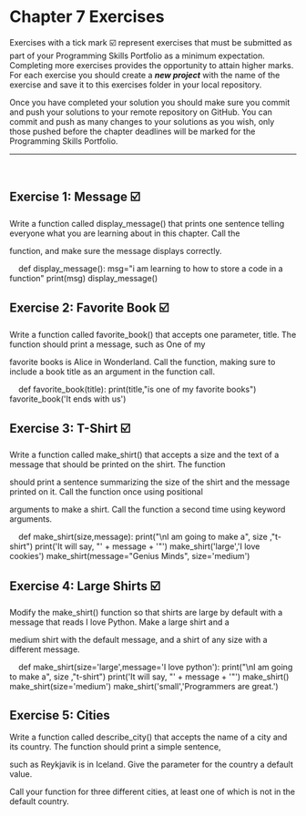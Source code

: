 # Chapter 7 Exercises

Exercises with a tick mark :ballot_box_with_check: represent exercises that must be submitted as part of your Programming Skills Portfolio as a minimum expectation. Completing more exercises provides the opportunity to attain higher marks. For each exercise you should create a _**new project**_ with the name of the exercise and save it to this exercises folder in your local repository.

Once you have completed your solution you should make sure you commit and push your solutions to your remote repository on GitHub. You can commit and push as many changes to your solutions as you wish, only those pushed before the chapter deadlines will be marked for the Programming Skills Portfolio.  

---
&nbsp;

## Exercise 1:   Message  :ballot_box_with_check:

Write a function called display_message() that prints one sentence telling everyone what you are learning about in this chapter. Call the

function, and make sure the message displays correctly.

&nbsp;
&nbsp;
def display_message():
    msg="i am learning to how to store a code in a function"
    print(msg)
display_message()
## Exercise 2: Favorite Book :ballot_box_with_check:
Write a function called favorite_book() that accepts one parameter, title. The function should print a message, such as One of my

favorite books is Alice in Wonderland. Call the function, making sure to include a book title as an argument in the function call.

&nbsp;
&nbsp;
def favorite_book(title):
    print(title,"is one of my favorite books")
favorite_book('It ends with us')
## Exercise 3: T-Shirt  :ballot_box_with_check:

Write a function called make_shirt() that accepts a size and the text of a message that should be printed on the shirt. The function 

should print a sentence summarizing the size of the shirt and the message printed on it. Call the function once using positional 

arguments to make a shirt. Call the function a second time using keyword arguments.

&nbsp;
&nbsp;
def make_shirt(size,message):
    print("\nI am going to make a", size ,"t-shirt")
    print('It will say, "' + message + '"')
make_shirt('large','I love cookies')
make_shirt(message="Genius Minds", size='medium')
## Exercise 4:  Large Shirts :ballot_box_with_check:

Modify the make_shirt() function so that shirts are large by default with a message that reads I love Python. Make a large shirt and a

medium shirt with the default message, and a shirt of any size with a different message.

&nbsp;
&nbsp;
def make_shirt(size='large',message='I love python'):
    print("\nI am going to make a", size ,"t-shirt")
    print('It will say, "' + message + '"')
make_shirt()
make_shirt(size='medium')
make_shirt('small','Programmers are great.')
## Exercise 5: Cities

Write a function called describe_city() that accepts the name of a city and its country. The function should print a simple sentence, 

such as Reykjavik is in Iceland. Give the parameter for the country a default value.

Call your function for three different cities, at least one of which is not in the default country.

&nbsp;
&nbsp;


